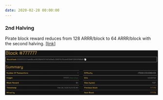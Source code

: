 ```yaml
---
date: 2020-02-28 00:00:00
---
```


### 2nd Halving

Pirate block reward reduces from 128 ARRR/block to 64 ARRR/block with the second halving. [[link]](https://explorer.pirate.black/block/000000003feb49ced9028b147617d7b86e2c29887b35bbbf0264113910698b8f)

[![2nd Halving](assets/img/posts/2nd-Halving-ANN-768x224.png)](assets/img/posts/2nd-Halving-ANN-768x224.png)

